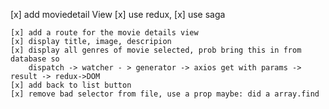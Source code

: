 [x] add moviedetail View
    [x] use redux, [x] use saga
    
    [x] add a route for the movie details view
    [x] display title, image, descripion
    [x] display all genres of movie selected, prob bring this in from database so
        dispatch -> watcher - > generator -> axios get with params -> result -> redux->DOM
    [x] add back to list button
    [x] remove bad selector from file, use a prop maybe: did a array.find